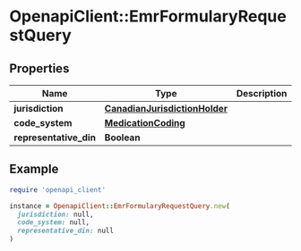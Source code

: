 # OpenapiClient::EmrFormularyRequestQuery

## Properties

| Name | Type | Description | Notes |
| ---- | ---- | ----------- | ----- |
| **jurisdiction** | [**CanadianJurisdictionHolder**](CanadianJurisdictionHolder.md) |  |  |
| **code_system** | [**MedicationCoding**](MedicationCoding.md) |  |  |
| **representative_din** | **Boolean** |  | [optional] |

## Example

```ruby
require 'openapi_client'

instance = OpenapiClient::EmrFormularyRequestQuery.new(
  jurisdiction: null,
  code_system: null,
  representative_din: null
)
```

